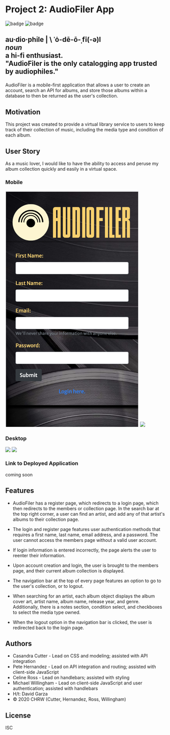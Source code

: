 # Project 2: AudioFiler App
![badge](https://img.shields.io/badge/license-ICS-orange)
![badge](https://img.shields.io/badge/build-passing-brightgreen)
    
<h2>
<p><strong>au·​dio·​phile | \ ˈȯ-dē-ō-ˌfī(-ə)l</strong>
<br>
<em>noun</em>
<br>
a hi-fi enthusiast.
<br>
"AudioFiler is the only catalogging app trusted by audiophiles."
</p>
</h2>

AudioFiler is a mobile-first application that allows a user to create an account, search an API for albums, and store those albums within a database to then be returned as the user's collection.

## Motivation

This project was created to provide a virtual library service to users to keep track of their collection of music, including the media type and condition of each album.

## User Story

As a music lover, I would like to have the ability to access and peruse my album collection quickly and easily in a virtual space.

### Mobile

<img src="public/assets/images/AudioFile-Mobile.png">
<img src="https://media.giphy.com/media/F1ZIDOcrOuVd9VDDQk/giphy.gif">

### Desktop

<img src="https://media.giphy.com/media/DGVt51KhbQYfd82yLy/giphy.gif">
<img src="https://media.giphy.com/media/yF0cVSfe8wFESH1EVd/giphy.gif">

### Link to Deployed Application

coming soon

## Features

* AudioFiler has a register page, which redirects to a login page, which then redirects to the members or collection page. In the search bar at the top right corner, a user can find an artist, and add any of that artist's albums to their collection page.

* The login and register page features user authentication methods that requires a first name, last name, email address, and a password. The user cannot access the members page without a valid user account.

* If login information is entered incorrectly, the page alerts the user to reenter their information.

* Upon account creation and login, the user is brought to the members page, and their current album collection is displayed.

* The navigation bar at the top of every page features an option to go to the user's collection, or to logout.

* When searching for an artist, each album object displays the album cover art, artist name, album name, release year, and genre. Additionally, there is a notes section, condition select, and checkboxes to select the media type owned.

* When the logout option in the navigation bar is clicked, the user is redirected back to the login page.

## Authors

* Casandra Cutter - Lead on CSS and modeling; assisted with API integration
* Pete Hernandez - Lead on API integration and routing; assisted with client-side JavaScript
* Celine Ross - Lead on handlebars; assisted with styling
* Michael Willingham - Lead on client-side JavaScript and user authentication; assisted with handlebars
* H/t: David Garza
* © 2020 CHRW (Cutter, Hernandez, Ross, Willingham)

## License
ISC